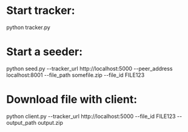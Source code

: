 # Start tracker:
python tracker.py

# Start a seeder:
python seed.py --tracker_url http://localhost:5000 --peer_address localhost:8001 --file_path somefile.zip --file_id FILE123

# Download file with client:
python client.py --tracker_url http://localhost:5000 --file_id FILE123 --output_path output.zip
